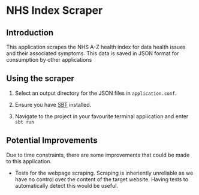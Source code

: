 NHS Index Scraper
====

Introduction
---
This application scrapes the NHS A-Z health index for data health issues and their 
associated symptoms. This data is saved in JSON format for consumption by other 
applications

Using the scraper
---
1. Select an output directory for the JSON files in `application.conf`. 

2. Ensure you have [SBT](http://www.scala-sbt.org) installed.

3. Navigate to the project in your favourite terminal application and enter `sbt run`

Potential Improvements
---
Due to time constraints, there are some improvements that could be made to this application.

- Tests for the webpage scraping. Scraping is inheriently unreliable as we have
no control over the content of the target website. Having tests to automatically detect
this would be useful.